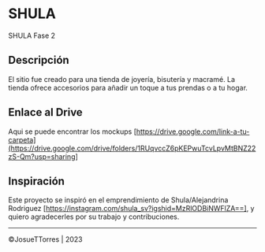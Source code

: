 # SHULA
SHULA Fase 2

## Descripción
El sitio fue creado para una tienda de joyería, bisutería y macramé. La tienda ofrece accesorios para añadir un toque a tus prendas o a tu hogar.

## Enlace al Drive
Aqui se puede encontrar los mockups [https://drive.google.com/link-a-tu-carpeta](https://drive.google.com/drive/folders/1RUqvccZ6pKEPwuTcvLpvMtBNZ22zS-Qm?usp=sharing]

## Inspiración
Este proyecto se inspiró en el emprendimiento de Shula/Alejandrina Rodriguez [https://instagram.com/shula_sv?igshid=MzRlODBiNWFlZA==], y quiero agradecerles por su trabajo y contribuciones.

---

©JosueTTorres | 2023
